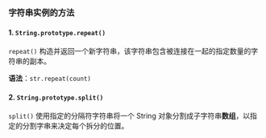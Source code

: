### 字符串实例的方法

#### 1. `String.prototype.repeat()`

`repeat()` 构造并返回一个新字符串，该字符串包含被连接在一起的指定数量的字符串的副本。

**语法**：`str.repeat(count)`

#### 2. `String.prototype.split()`

`split()` 使用指定的分隔符字符串将一个 String 对象分割成子字符串**数组**，以指定的分割字串来决定每个拆分的位置。

